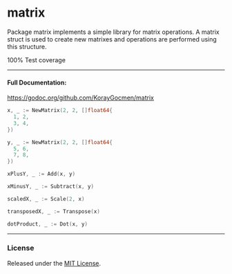 # matrix

Package matrix implements a simple library for matrix operations. A matrix struct is used to create new matrixes and operations are performed using this structure.

100% Test coverage

---
#### Full Documentation:

https://godoc.org/github.com/KorayGocmen/matrix

```go
x, _ := NewMatrix(2, 2, []float64{
  1, 2,
  3, 4,
})

y, _ := NewMatrix(2, 2, []float64{
  5, 6,
  7, 8,
})

xPlusY, _ := Add(x, y)

xMinusY, _ := Subtract(x, y)

scaledX, _ := Scale(2, x)

transposedX, _ := Transpose(x)

dotProduct, _ := Dot(x, y)

```

---

### License

Released under the [MIT License](https://github.com/KorayGocmen/matrix/blob/master/LICENSE).